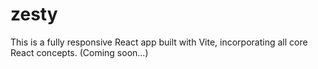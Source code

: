 # zesty

This is a fully responsive React app built with Vite, incorporating all core React concepts. (Coming soon...)
